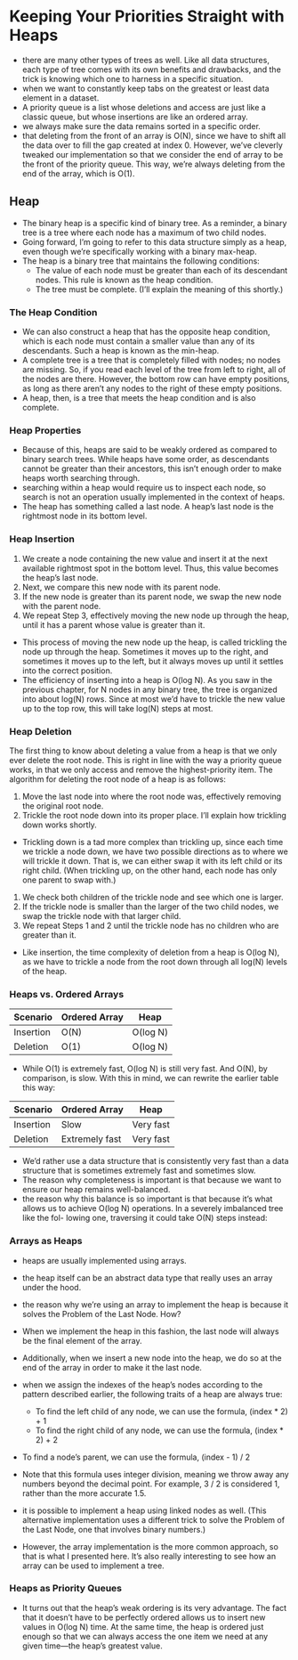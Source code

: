# Keeping Your Priorities Straight with Heaps
- there are many other types of trees as well. Like all data structures, each type of tree comes with its own benefits and drawbacks, and the trick is knowing which one to harness in a specific situation.
- when we want to constantly keep tabs on the greatest or least data element in a dataset.
- A priority queue is a list whose deletions and access are just like a classic queue, but whose insertions are like an ordered array.
- we always make sure the data remains sorted in a specific order.
- that deleting from the front of an array is O(N), since we have to shift all the data over to fill the gap created at index 0. However, we’ve cleverly tweaked our implementation so that we consider the end of array to be the front of the priority queue. This way, we’re always deleting from the end of the array, which is O(1).

## Heap
- The binary heap is a specific kind of binary tree. As a reminder, a binary tree is a tree where each node has a maximum of two child nodes.
- Going forward, I’m going to refer to this data structure simply as a heap, even though we’re specifically working with a binary max-heap.
- The heap is a binary tree that maintains the following conditions:
  - The value of each node must be greater than each of its descendant nodes.
    This rule is known as the heap condition.
  - The tree must be complete. (I’ll explain the meaning of this shortly.)
### The Heap Condition
- We can also construct a heap that has the opposite heap condition, which is each node must contain a smaller value than any of its descendants. Such a heap is known as the min-heap.
- A complete tree is a tree that is completely filled with nodes; no nodes are missing. So, if you read each level of the tree from left to right, all of the nodes are there. However, the bottom row can have empty positions, as long as there aren’t any nodes to the right of these empty positions.
- A heap, then, is a tree that meets the heap condition and is also complete.
### Heap Properties
- Because of this, heaps are said to be weakly ordered as compared to binary search trees. While heaps have some order, as descendants cannot be greater than their ancestors, this isn’t enough order to make heaps worth searching through.
- searching within a heap would require us to inspect each node, so search is not an operation usually implemented in the context of heaps.
- The heap has something called a last node. A heap’s last node is the rightmost node in its bottom level.
### Heap Insertion
1. We create a node containing the new value and insert it at the next available rightmost spot in the bottom level. Thus, this value becomes the heap’s last node.
2. Next, we compare this new node with its parent node.
3. If the new node is greater than its parent node, we swap the new node with the parent node.
4. We repeat Step 3, effectively moving the new node up through the heap, until it has a parent whose value is greater than it.
- This process of moving the new node up the heap, is called trickling the node up through the heap. Sometimes it moves up to the right, and sometimes it moves up to the left, but it always moves up until it settles into the correct position. 
- The efficiency of inserting into a heap is O(log N). As you saw in the previous chapter, for N nodes in any binary tree, the tree is organized into about log(N) rows. Since at most we’d have to trickle the new value up to the top row, this will take log(N) steps at most.
### Heap Deletion
The first thing to know about deleting a value from a heap is that we only ever delete the root node. This is right in line with the way a priority queue works, in that we only access and remove the highest-priority item.
The algorithm for deleting the root node of a heap is as follows:
1. Move the last node into where the root node was, effectively removing the original root node.
2. Trickle the root node down into its proper place. I’ll explain how trickling down works shortly.
- Trickling down is a tad more complex than trickling up, since each time we trickle a node down, we have two possible directions as to where we will trickle it down. That is, we can either swap it with its left child or its right child. (When trickling up, on the other hand, each node has only one parent to swap with.)
1. We check both children of the trickle node and see which one is larger.
2. If the trickle node is smaller than the larger of the two child nodes, we swap the trickle node with that larger child.
3. We repeat Steps 1 and 2 until the trickle node has no children who are greater than it.
- Like insertion, the time complexity of deletion from a heap is O(log N), as we have to trickle a node from the root down through all log(N) levels of the heap.

### Heaps vs. Ordered Arrays

| Scenario  | Ordered Array | Heap      |
|-----------|---------------|-----------|
| Insertion | O(N)          | O(log N)  |
| Deletion  | O(1)          | O(log N)  |

- While O(1) is extremely fast, O(log N) is still very fast. And O(N), by comparison, is slow. With this in mind, we can rewrite the earlier table this way:

| Scenario  | Ordered Array   | Heap       |
|-----------|-----------------|------------|
| Insertion | Slow            | Very fast  |
| Deletion  | Extremely fast  | Very fast  |

- We’d rather use a data structure that is consistently very fast than a data structure that is sometimes extremely fast and sometimes slow.
- The reason why completeness is important is that because we want to ensure our heap remains well-balanced.
- the reason why this balance is so important is that because it’s what allows us to achieve O(log N) operations. In a severely imbalanced tree like the fol- lowing one, traversing it could take O(N) steps instead:

### Arrays as Heaps
- heaps are usually implemented using arrays.
- the heap itself can be an abstract data type that really uses an array under the hood.
- the reason why we’re using an array to implement the heap is because it solves the Problem of the Last Node. How? 
- When we implement the heap in this fashion, the last node will always be the final element of the array.
- Additionally, when we insert a new node into the heap, we do so at the end of the array in order to make it the last node.
- when we assign the indexes of the heap’s nodes according to the pattern described earlier, the following traits of a heap are always true:
  - To find the left child of any node, we can use the formula, (index * 2) + 1 
  - To find the right child of any node, we can use the formula, (index * 2) + 2

- To find a node’s parent, we can use the formula, (index - 1) / 2 
- Note that this formula uses integer division, meaning we throw away any numbers beyond the decimal point. For example, 3 / 2 is considered 1, rather than the more accurate 1.5.
- it is possible to implement a heap using linked nodes as well. (This alternative implementation uses a different trick to solve the Problem of the Last Node, one that involves binary numbers.)
- However, the array implementation is the more common approach, so that is what I presented here. It’s also really interesting to see how an array can be used to implement a tree.

### Heaps as Priority Queues
- It turns out that the heap’s weak ordering is its very advantage. The fact that it doesn’t have to be perfectly ordered allows us to insert new values in O(log N) time. At the same time, the heap is ordered just enough so that we can always access the one item we need at any given time—the heap’s greatest value.
